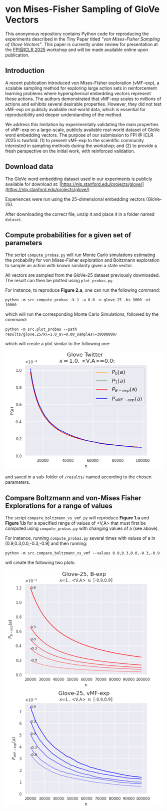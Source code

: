 # von Mises-Fisher Sampling of GloVe Vectors

This anonymous repository contains Python code for reproducing the experiments described in the Tiny Paper titled _"von Mises-Fisher Sampling of Glove Vectors"_. This paper is currently under review for presentation at the [FPI@ICLR 2025](https://sites.google.com/view/fpiworkshop/about) workshop and will be made available online upon publication.

## Introduction

A recent publication introduced von Mises-Fisher exploration (vMF-exp), a scalable sampling method for exploring large action sets in reinforcement learning problems where hyperspherical embedding vectors represent these actions.
The authors demonstrated that vMF-exp scales to millions of actions
and exhibits several desirable properties. However, they did not test vMF-exp on publicly available
real-world data, which is essential for reproducibility and deeper understanding of the method.


We address this limitation by experimentally validating the main properties of vMF-exp on
a large-scale, publicly available real-world dataset of GloVe word embedding vectors. The purpose of our submission to FPI @ ICLR 2025 is twofold: (1) to present vMF-exp
to the scientific community interested in sampling methods during the workshop; and (2) to provide a
fresh perspective on the initial work, with reinforced validation. 

## Download data

The GloVe word embedding dataset used in our experiments is publicly available for
download at: [https://nlp.stanford.edu/projects/glove/](https://nlp.stanford.edu/projects/glove/)

Experiences were run using the 25-dimensional embedding vectors (GloVe-25).

After downloading the correct file, unzip it and place it in a folder named `dataset`.

## Compute probabilities for a given set of parameters

The script `compute_probas.py` will run Monte Carlo simulations estimating the probability for von Mises-Fisher exploration and Boltzmann exploration to sample an action with known similarity given a state vector.

All vectors are sampled from the GloVe-25 dataset previously downloaded. The result can then be plotted using `plot_probas.py`.

For instance, to reproduce **Figure 2.a**, one can run the following command:

```
python -m src.compute_probas -k 1 -a 0.0 -n glove.25 -bs 3000 -nt 10000
```
which will run the corresponding Monte Carlo Simulations, followed by the command:
```
python -m src.plot_probas --path results/glove.25/k\=1.0_a\=0.00_samples\=30000000/
```
which will create a plot similar to the following one:

![alt text](resources/plot_0.0.png)

and saved in a sub-folder of `/results/` named according to the chosen parameters.


## Compare Boltzmann and von-Mises Fisher Explorations for a range of values

The script `compare_boltzmann_vs_vmf.py` will reproduce **Figure 1.a** and **Figure 1.b** for a specified range of values of <V,A> that must first be computed using `compute_probas.py` with changing values of a (see above).

For instance, running `compute_probas.py`  several times with values of a in [0.9,0.3,0.0,-0.3,-0.9] and then running:

```
python -m src.compare_boltzmann_vs_vmf --values 0.9,0.3,0.0,-0.3,-0.9
```

will create the following two plots:

![alt text](resources/boltzmann_plot.png)
![alt text](resources/vmf_plot.png)
